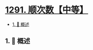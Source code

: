 # [1291. 顺次数【中等】](https://github.com/tnotesjs/TNotes.leetcode/tree/main/notes/1291.%20%E9%A1%BA%E6%AC%A1%E6%95%B0%E3%80%90%E4%B8%AD%E7%AD%89%E3%80%91)

<!-- region:toc -->

- [1. 📝 概述](#1--概述)

<!-- endregion:toc -->

## 1. 📝 概述
